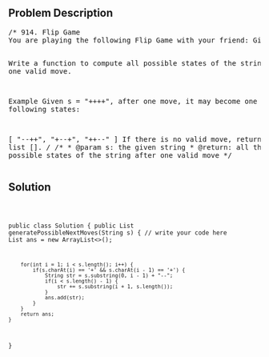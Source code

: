 <!--
<style>
  body { font-family: Arial, sans-serif; }
  .container { max-width: 700px; margin: 0 auto; padding: 10px; }
  .comment-block { background-color: #f9f9f9; padding: 10px; border-left: 5px solid #ccc; overflow-wrap: break-word; white-space: pre-wrap; }
  .code-block { background-color: #f4f4f4; padding: 10px; border: 1px solid #ddd; overflow-wrap: break-word; white-space: pre-wrap; }
</style>
-->

<div class='container'>
<h2>Problem Description</h2>
<div class='comment-block'>
<pre>
/* 914. Flip Game
You are playing the following Flip Game with your friend: Given a string that contains only these two characters: + and -, you and your friend take turns to flip two consecutive "++" into "--". The game ends when a person can no longer make a move and therefore the other person will be the winner.

Write a function to compute all possible states of the string after one valid move.

Example
Given s = "++++", after one move, it may become one of the following states:

[
  "--++",
  "+--+",
  "++--"
]
If there is no valid move, return an empty list [].
*/
    /**
     * @param s: the given string
     * @return: all the possible states of the string after one valid move
     */
</pre>
</div>

<h2>Solution</h2>
<div class='code-block'>
<pre><code class='language-java'>

public class Solution {
    public List<String> generatePossibleNextMoves(String s) {
        // write your code here
        List<String> ans = new ArrayList<>();
        
        for(int i = 1; i < s.length(); i++) {
            if(s.charAt(i) == '+' && s.charAt(i - 1) == '+') {
                String str = s.substring(0, i - 1) + "--";
                if(i < s.length() - 1) {
                    str += s.substring(i + 1, s.length());
                }
                ans.add(str);
            }
        }
        return ans;
    }
}</code></pre>
</div>
</div>
